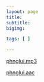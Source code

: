 ```yaml
---
layout: page
title:  
subtitle:  
bigimg:

tags: [ ]

---
```


[phnglui.mp3](/phnglui.mp3)

[phnglui.aac](/phnglui.aac)

